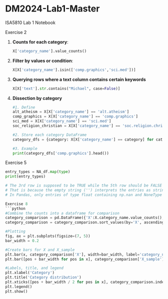 # DM2024-Lab1-Master

ISA5810 Lab 1 Notebook

Exercise 2
1. **Counts for each category**:
   ```python
   X['category_name'].value_counts()

2. **Filter by values or condition**:
   ```python
   X[X['category_name'].isin(['comp.graphics','sci.med'])]

3. **Querying rows where a text column contains certain keywords**
   ```python
   X[X['text'].str.contains("Michael", case=False)]

4. **Dissection by category**
   ```python
   #1. Define
   alt_atheism = X[X['category_name'] == 'alt.atheism']
   comp_graphics = X[X['category_name'] == 'comp.graphics']
   sci_med = X[X['category_name'] == 'sci.med']
   soc_religion_christian = X[X['category_name'] == 'soc.religion.christian']

   #2. Store each category DataFrame
   category_dfs = {category: X[X['category_name'] == category] for category in X['category_name'].unique()}

   #3. Example
   print(category_dfs['comp.graphics'].head())

Exercise 5
   ```python
   entry_types = NA_df.map(type)
   print(entry_types)

   # The 3rd row is supposed to be TRUE while the 5th row should be FALSE
   # That is because the empty string ('') interprets the entries as string and NoneType respectively.
   # In Pandas, only entries of type float containing np.nan and NoneType (i.e., None) are interpreted as missing values.

Exercise 8
   ```python
   #Combine the counts into a dataframe for comparison
   category_comparison = pd.DataFrame({'X':X.category_name.value_counts(), 'X_sample': X_sample.category_name.value_counts()}).fillna(0)
   category_comparison = category_comparison.sort_values(by='X', ascending=False)

   #Plotting
   fig, ax = plt.subplots(figsize=(7, 5))
   bar_width = 0.2

   #Create bars for X and X_sample
   plt.bar(x, category_comparison['X'], width=bar_width, label='category_name')
   plt.bar([pos + bar_width for pos in x], category_comparison['X_sample'], width=bar_width, label='category_name')

   #Labels, title, and legend
   plt.xlabel('Category')
   plt.title('Category distribution')
   plt.xticks([pos + bar_width / 2 for pos in x], category_comparison.index)
   plt.legend()
   plt.show()

